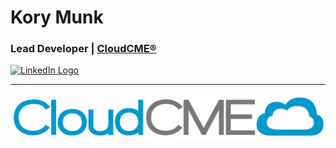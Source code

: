 # Kory Munk
### Lead Developer | [CloudCME®](https://cloud-cme.com)
[![LinkedIn Logo](https://img.shields.io/badge/LinkedIn-0077B5?style=for-the-badge&logo=linkedin&logoColor=white)](https://www.linkedin.com/in/korymunk/)

<hr/>

[![CloudCME® Logo](CloudCME-Large.png)](https://cloud-cme.com)
<!---
KMunk/KMunk is a ✨ special ✨ repository because its `README.md` (this file) appears on your GitHub profile.
You can click the Preview link to take a look at your changes.
--->

